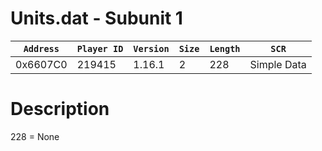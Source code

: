 # Units.dat - Subunit 1

| `Address` | `Player ID` | `Version` | `Size` | `Length` | `SCR` |
| ---------- | ----------- | --------- | ------ | -------- | ---- |
| 0x6607C0 | 219415 | 1.16.1 | 2 | 228 | Simple Data |

# Description

228 = None